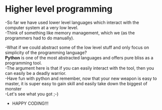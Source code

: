 # Higher level programming
-So far we have used lower level languages which interact with the computer system at a very low level.<br>
-Think of something like memory management, which we (as the programmers had to do manually).<br>

-What if we could abstract some of the low level stuff and only focus on simplicity of the programming language?<br>
**Python** is one of the most abstracted languages and offers pure bliss as a programming tool.<br>
-The argument here is that if you can easily interact with the tool, then you can easily be a deadly warrior.<br>
-Have fun with python and remember, now that your new weapon is easy to master, it is super easy to gain skill and easily take down the biggest of monster<br>
-Let's see what you got ;-)<br>

* HAPPY CODING!!!
